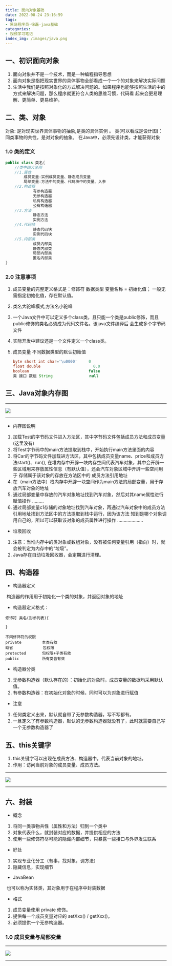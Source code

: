 ```yaml
---
title: 面向对象基础
date: 2022-08-24 23:16:59
tags:
- 黑马程序员-徐磊-java基础
categories: 
- 视频学习笔记
index_img: /images/java.png
---
```


## 一、初识面向对象

1. 面向对象并不是一个技术，而是一种编程指导思想
2. 面向对象是指把现实世界的具体事物全部看成一个一个的对象来解决实际问题
3. 生活中我们是按照对象化的方式解决问题的。如果程序也能够按照生活的中的方式来解决问题，那么程序就更符合人类的思维习惯，代码看	起来会更易理解、更简单、更易维护。



## 二、类、对象

对象: 是对现实世界具体事物的抽象,是类的具体实例 。
类(可以看成是设计图)：同类事物的共性，是对对象的抽象。
在Java中，必须先设计类，才能获得对象

<!--more-->

### 1.0 类的定义

~~~java
public class 类名{
    //类中四大金刚
    //1.属性
        成员变量:实例成员变量、静态成员变量
        局部变量:方法中的变量、代码块中的变量、入参
    //2.构造器
    		有参构造器
    		无参构造器
    		私有构造器
    		公有构造器
    //3.方法
            静态方法
            实例方法
    //4.代码块
            静态代码块
            实例代码块
    //5.内部类
            成员内部类
            静态内部类
            局部内部类
            匿名内部类
}
~~~



### 2.0 注意事项

1. 成员变量的完整定义格式是：修饰符 数据类型 变量名称 = 初始化值； 一般无需指定初始化值，存在默认值。

2. 类名大驼峰模式,方法名小驼峰

3. 一个Java文件中可以定义多个class类，且只能一个类是public修饰，而且public修饰的类名必须成为代码文件名。该java文件编译后	 会生成多个字节码文件

4. 实际开发中建议还是一个文件定义一个class类。

5. 成员变量 不同数据类型的默认初始值

   ~~~java
   byte short int char='\u0000'     0
   float double 					  0.0
   boolean                          false
   类 接口 数组 String                null
   ~~~

   

## 三、Java对象内存图

---

![](https://cdn.jsdelivr.net/gh/fgcy-333/gitnote-images/Snipaste_2022-03-04_22-47-20.png)

---



- 内存图说明

1. 加载Test的字节码文件进入方法区，其中字节码文件包括成员方法和成员变量(这里没有)
2. 将Test字节码中的main方法提取到栈中，开始执行main方法里面的内容
3. 将Car的字节码文件加载进方法区，其中包括成员变量name、price和成员方法start()、run(),
   在堆内存中开辟一块内存空间代表汽车对象，其中会开辟一些区域用来存放属性信息（有默认值），还会汽车对象区域中开辟一些空间用于    存储属于该对象的存放在方法区中的	成员方法引用地址
4. 在（main方法中）栈内存中开辟一块空间作为main方法的局部变量，用于存放汽车对象的地址
5. 通过局部变量中存放的汽车对象地址找到汽车对象，然后对其name属性进行赋值操作
   .........
6. 通过局部变量c1存储的对象地址找到汽车对象，再通过汽车对象中的成员方法引用地址找到方法区中的方法提取到栈中运行，因为该方法	知到是哪个对象调用自己的，所以可以获取该对象的成员属性进行操作
   ....................



- 垃圾回收

1. 注意：当堆内存中的类对象或数组对象，没有被任何变量引用（指向）时，就会被判定为内存中的“垃圾”。
2. Java存在自动垃圾回收器，会定期进行清理。



## 四、构造器

- 构造器定义

​		构造器的作用用于初始化一个类的对象，并返回对象的地址



- 构造器定义格式：

~~~
修饰符 类名(形参列表){

}

不同修饰符的权限
private         本类有效
缺省			   包权限
protected	    包权限+子类有效
public          所有类皆有效
~~~



- 构造器分类

1. 无参数构造器（默认存在的）：初始化的对象时，成员变量的数据均采用默认值。
2. 有参数构造器：在初始化对象的时候，同时可以为对象进行赋值



- 注意

1. 任何类定义出来，默认就自带了无参数构造器，写不写都有。
2. 一旦定义了有参数构造器，默认的无参数构造器就没有了，此时就需要自己写一个无参数构造器了



## 五、this关键字

1. this关键字可以出现在成员方法、构造器中，代表当前对象的地址。
2. 作用：访问当前对象的成员变量、成员方法。

---

![](https://cdn.jsdelivr.net/gh/fgcy-333/gitnote-images/Snipaste_2022-03-05_10-30-38.png)

---



## 六、封装

- 概念

1. 将同一类事物共性（属性和方法）归到一个类中
2. 对象代表什么，就封装对应的数据，并提供相应的方法
3. 使用一些修饰符尽可能的隐藏内部细节，只暴露一些接口与外界发生联系



- 好处

1. 实现专业化分工（有事，找对象，调方法）
2. 隐藏信息，实现细节



- JavaBean

​		也可以称为实体类，其对象用于在程序中封装数据





- 格式

1. 成员变量使用 private 修饰。
2. 提供每一个成员变量对应的 setXxx() / getXxx()。
3. 必须提供一个无参构造器。



### 1.0 成员变量与局部变量

----

![](https://cdn.jsdelivr.net/gh/fgcy-333/gitnote-images/Snipaste_2022-03-05_11-03-05.png)

---



